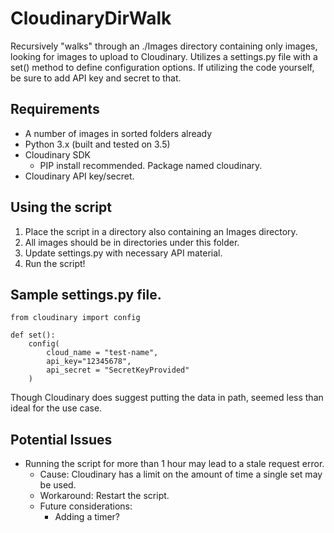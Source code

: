 # CloudinaryDirWalk
Recursively "walks" through an ./Images directory containing only images, looking for images to upload to Cloudinary.
Utilizes a settings.py file with a set() method to define configuration options.
If utilizing the code yourself, be sure to add API key and secret to that.
## Requirements
* A number of images in sorted folders already
* Python 3.x (built and tested on 3.5)
* Cloudinary SDK
  * PIP install recommended. Package named cloudinary.
* Cloudinary API key/secret.
## Using the script
1. Place the script in a directory also containing an Images directory.
  1. All images should be in directories under this folder.
2. Update settings.py with necessary API material.
3. Run the script!
## Sample settings.py file.
    from cloudinary import config

    def set():
        config(
            cloud_name = "test-name",
            api_key="12345678",
            api_secret = "SecretKeyProvided"
        )
Though Cloudinary does suggest putting the data in path, seemed less than ideal for the use case.
## Potential Issues
* Running the script for more than 1 hour may lead to a stale request error.
  * Cause: Cloudinary has a limit on the amount of time a single set may be used.
  * Workaround: Restart the script.
  * Future considerations:
    * Adding a timer?
